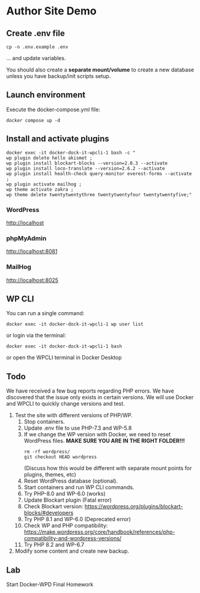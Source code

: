 # Author Site Demo
 
## Create .env file
```shell
cp -n .env.example .env
```
... and update variables. 

You should also create a __separate mount/volume__ to create a new database unless you have backup/init scripts setup.

## Launch environment

Execute the docker-compose.yml file: 
```shell
docker compose up -d
```

## Install and activate plugins
```shell
docker exec -it docker-dock-it-wpcli-1 bash -c " 
wp plugin delete hello akismet ; 
wp plugin install blockart-blocks --version=2.0.3 --activate
wp plugin install loco-translate --version=2.6.2 --activate
wp plugin install health-check query-monitor everest-forms --activate ;  
wp plugin activate mailhog ;
wp theme activate zakra ;
wp theme delete twentytwentythree twentytwentyfour twentytwentyfive;"
```

### WordPress
<http://localhost>

### phpMyAdmin
<http://localhost:8081>

### MailHog
<http://localhost:8025>

## WP CLI
You can run a single command:
```shell
docker exec -it docker-dock-it-wpcli-1 wp user list
```
or login via the terminal:
```shell
docker exec -it docker-dock-it-wpcli-1 bash
```
or open the WPCLI terminal in Docker Desktop

## Todo
We have received a few bug reports regarding PHP errors. We have discovered that the issue only exists in certain versions. We will use Docker and WPCLI to quickly change versions and test.
1. Test the site with different versions of PHP/WP. 
   1. Stop containers.
   2. Update .env file to use PHP-7.3 and WP-5.8
   3. If we change the WP version with Docker, we need to reset WordPress files. __MAKE SURE YOU ARE IN THE RIGHT FOLDER!!!__
      ```shell
      rm -rf wordpress/
      git checkout HEAD wordpress
      ```
      (Discuss how this would be different with separate mount points for plugins, themes, etc)
   4. Reset WordPress database (optional).
   5. Start containers and run WP CLI commands.
   6. Try PHP-8.0 and WP-6.0 (works)
   7. Update Blockart plugin (Fatal error)
   8. Check Blockart version: https://wordpress.org/plugins/blockart-blocks/#developers
   9. Try PHP 8.1 and WP-6.0 (Deprecated error)
   10. Check WP and PHP compatibility: https://make.wordpress.org/core/handbook/references/php-compatibility-and-wordpress-versions/
   11. Try PHP 8.2 and WP-6.7
2. Modify some content and create new backup.

## Lab
Start Docker-WPD Final Homework
